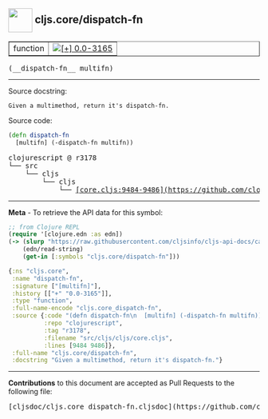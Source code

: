 ## <img width="48px" valign="middle" src="http://i.imgur.com/Hi20huC.png"> cljs.core/dispatch-fn

 <table border="1">
<tr>

<td>function</td>
<td><a href="https://github.com/cljsinfo/cljs-api-docs/tree/0.0-3165"><img valign="middle" alt="[+] 0.0-3165" src="https://img.shields.io/badge/+-0.0--3165-lightgrey.svg"></a> </td>
</tr>
</table>

 <samp>
(__dispatch-fn__ multifn)<br>
</samp>

---




Source docstring:

```
Given a multimethod, return it's dispatch-fn.
```

Source code:

```clj
(defn dispatch-fn
  [multifn] (-dispatch-fn multifn))
```

 <pre>
clojurescript @ r3178
└── src
    └── cljs
        └── cljs
            └── <ins>[core.cljs:9484-9486](https://github.com/clojure/clojurescript/blob/r3178/src/cljs/cljs/core.cljs#L9484-L9486)</ins>
</pre>


---

__Meta__ - To retrieve the API data for this symbol:

```clj
;; from Clojure REPL
(require '[clojure.edn :as edn])
(-> (slurp "https://raw.githubusercontent.com/cljsinfo/cljs-api-docs/catalog/cljs-api.edn")
    (edn/read-string)
    (get-in [:symbols "cljs.core/dispatch-fn"]))
```

```clj
{:ns "cljs.core",
 :name "dispatch-fn",
 :signature ["[multifn]"],
 :history [["+" "0.0-3165"]],
 :type "function",
 :full-name-encode "cljs.core_dispatch-fn",
 :source {:code "(defn dispatch-fn\n  [multifn] (-dispatch-fn multifn))",
          :repo "clojurescript",
          :tag "r3178",
          :filename "src/cljs/cljs/core.cljs",
          :lines [9484 9486]},
 :full-name "cljs.core/dispatch-fn",
 :docstring "Given a multimethod, return it's dispatch-fn."}

```

---

__Contributions__ to this document are accepted as Pull Requests to the following file:

 <pre>
[cljsdoc/cljs.core_dispatch-fn.cljsdoc](https://github.com/cljsinfo/cljs-api-docs/blob/master/cljsdoc/cljs.core_dispatch-fn.cljsdoc)
</pre>

